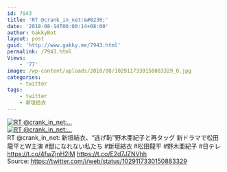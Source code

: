 ```yaml
---
id: 7943
title: 'RT @crank_in_net:&#8230;'
date: '2018-08-14T06:00:14+08:00'
author: GakkyBot
layout: post
guid: 'http://www.gakky.me/7943.html'
permalink: /7943.html
Views:
    - '77'
image: /wp-content/uploads/2018/08/1029117330150883329_0.jpg
categories:
    - twitter
tags:
    - twitter
    - 新垣结衣
---
```


[![RT @crank_in_net:...](http://www.yui-aragaki.org/wp-content/uploads/2018/08/1029117330150883329_0.jpg)](http://www.yui-aragaki.org/wp-content/uploads/2018/08/1029117330150883329_0.jpg)  
[![RT @crank_in_net:...](http://www.yui-aragaki.org/wp-content/uploads/2018/08/1029117330150883329_1.jpg)](http://www.yui-aragaki.org/wp-content/uploads/2018/08/1029117330150883329_1.jpg)  
RT @crank\_in\_net: 新垣結衣、“逃げ恥”野木亜紀子と再タッグ 新ドラマで松田龍平とW主演 #獣になれない私たち #新垣結衣 #松田龍平 #野木亜紀子 #日テレ https://t.co/4fwZjnH2lM https://t.co/E2d7JZNVhh  
Source: <https://twitter.com/i/web/status/1029117330150883329>